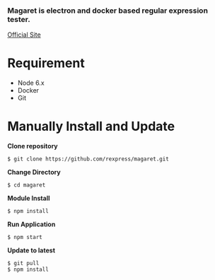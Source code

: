 ### Magaret is electron and docker based regular expression tester.
[Official Site](https://regular.express)


Requirement
===========
- Node 6.x
- Docker
- Git

Manually Install and Update
===========================

**Clone repository**
```{r, engine='bash'}
$ git clone https://github.com/rexpress/magaret.git
```

**Change Directory**
```{r, engine='bash'}
$ cd magaret
```

**Module Install**
```{r, engine='bash'}
$ npm install
```

**Run Application**
```{r, engine='bash'}
$ npm start
```

**Update to latest**
```{r, engine='bash'}
$ git pull
$ npm install
```
